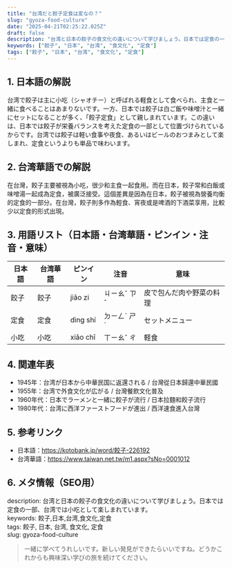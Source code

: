 ```yaml
---
title: "台湾だと餃子定食は変なの？"
slug: "gyoza-food-culture"
date: "2025-04-21T02:25:22.025Z"
draft: false
description: "台湾と日本の餃子の食文化の違いについて学びましょう。日本では定食の一部、台湾では小吃として楽しまれています。"
keywords: ["餃子", "日本", "台湾", "食文化", "定食"]
tags: ["餃子", "日本", "台湾", "食文化", "定食"]
---
```


## 1. 日本語の解説  
台湾で餃子は主に小吃（シャオチー）と呼ばれる軽食として食べられ、主食と一緒に食べることはあまりないです。一方、日本では餃子は白ご飯や味噌汁と一緒にセットになることが多く、「餃子定食」として親しまれています。この違いは、日本では餃子が栄養バランスを考えた定食の一部として位置づけられているからです。台湾では餃子は軽い食事や夜食、あるいはビールのおつまみとして楽しまれ、定食というよりも単品で味わいます。

## 2. 台湾華語での解説  
在台灣，餃子主要被視為小吃，很少和主食一起食用。而在日本，餃子常和白飯或味噌湯一起成為定食，被廣泛接受。這個差異是因為在日本，餃子被視為營養均衡的定食的一部分。在台灣，餃子則多作為輕食、宵夜或是啤酒的下酒菜享用，比較少以定食的形式出現。

## 3. 用語リスト（日本語・台湾華語・ピンイン・注音・意味）  
| 日本語     | 台湾華語  | ピンイン   | 注音     | 意味                  |
|------------|-----------|------------|----------|-----------------------|
| 餃子       | 餃子     | jiǎo zi    | ㄐㄧㄠˇ ㄗˇ | 皮で包んだ肉や野菜の料理  |
| 定食       | 定食     | dìng shí   | ㄉㄧㄥˋ ㄕˊ | セットメニュー          |
| 小吃       | 小吃     | xiǎo chī   | ㄒㄧㄠˇ ㄔ | 軽食                  |

## 4. 関連年表  
- 1945年：台湾が日本から中華民国に返還される / 台灣從日本歸還中華民國  
- 1955年：台湾で外食文化が広がる / 台灣餐飲文化普及  
- 1960年代：日本でラーメンと一緒に餃子が流行 / 日本拉麵和餃子流行  
- 1980年代：台湾に西洋ファーストフードが進出 / 西洋速食進入台灣  

## 5. 参考リンク  
- 日本語：https://kotobank.jp/word/餃子-226192
- 台湾華語：https://www.taiwan.net.tw/m1.aspx?sNo=0001012

## 6. メタ情報（SEO用）  
description: 台湾と日本の餃子の食文化の違いについて学びましょう。日本では定食の一部、台湾では小吃として楽しまれています。  
keywords: 餃子,日本,台湾,食文化,定食  
tags: 餃子, 日本, 台湾, 食文化, 定食  
slug: gyoza-food-culture

> 一緒に学べてうれしいです。新しい発見ができたらいいですね。どうかこれからも興味深い学びの旅を続けてください。